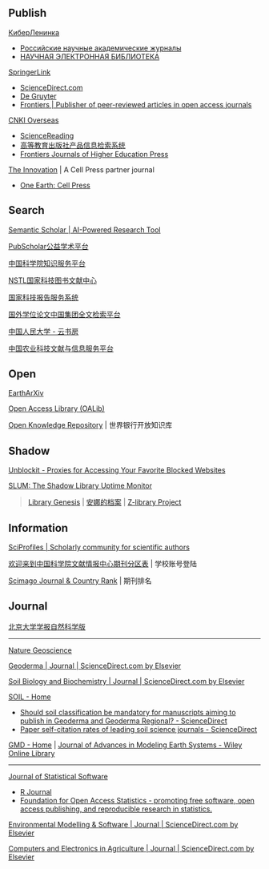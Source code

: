
## Publish

[КиберЛенинка](https://cyberleninka.ru/)

- [Российские научные академические журналы](https://sciencejournals.ru/)
- [НАУЧНАЯ ЭЛЕКТРОННАЯ БИБЛИОТЕКА](https://elibrary.ru/defaultx.asp)

[SpringerLink](https://link.springer.com/)

- [ScienceDirect.com](https://www.sciencedirect.com/)
- [De Gruyter](https://www.degruyter.com/)
- [Frontiers | Publisher of peer-reviewed articles in open access journals](https://www.frontiersin.org/)

[CNKI Overseas](https://www.cnki.net/)

- [ScienceReading](https://book.sciencereading.cn/shop/main/Login/shopFrame.do)
- [高等教育出版社产品信息检索系统](https://xuanshu.hep.com.cn/)
- [Frontiers Journals of Higher Education Press](https://journal.hep.com.cn/hep/EN/hep/home.shtml)

[The Innovation](https://www.the-innovation.org/) | A Cell Press partner journal

- [One Earth: Cell Press](https://www.cell.com/one-earth/home)

## Search

[Semantic Scholar | AI-Powered Research Tool](https://www.semanticscholar.org/)

[PubScholar公益学术平台](https://pubscholar.cn/)

[中国科学院知识服务平台](https://www.las.ac.cn/)

[NSTL国家科技图书文献中心](https://www.nstl.gov.cn/index.html)

[国家科技报告服务系统](https://www.nstrs.cn/index)

[国外学位论文中国集团全文检索平台](https://www.pqdtcn.com/)

[中国人民大学 - 云书房](https://vstudy.ruc.edu.cn/mystudy/search/index)

[中国农业科技文献与信息服务平台](https://nais.net.cn/)

## Open

[EarthArXiv](https://eartharxiv.org/)

[Open Access Library (OALib)](https://www.oalib.com/)

[Open Knowledge Repository](https://openknowledge.worldbank.org/home) | 世界银行开放知识库

## Shadow

[Unblockit - Proxies for Accessing Your Favorite Blocked Websites](https://unblockits.com/)

[SLUM: The Shadow Library Uptime Monitor](https://open-slum.org/)

> [Library Genesis](https://www.ooopn.com/tool/libgen/) | [安娜的档案](https://zh.annas-archive.org/) | [Z-library Project](https://z-lib.gs/)

## Information

[SciProfiles | Scholarly community for scientific authors](https://sciprofiles.com/)

[欢迎来到中国科学院文献情报中心期刊分区表](https://www.fenqubiao.com/) | 学校账号登陆

[Scimago Journal & Country Rank](https://www.scimagojr.com/) | 期刊排名

## Journal

[北京大学学报自然科学版](https://xbna.pku.edu.cn/CN/0479-8023/home.shtml)

------

[Nature Geoscience](https://www.nature.com/ngeo/)

[Geoderma | Journal | ScienceDirect.com by Elsevier](https://www.sciencedirect.com/journal/geoderma)

[Soil Biology and Biochemistry | Journal | ScienceDirect.com by Elsevier](https://www.sciencedirect.com/journal/soil-biology-and-biochemistry)

[SOIL - Home](https://www.soil-journal.net/)

- [Should soil classification be mandatory for manuscripts aiming to publish in Geoderma and Geoderma Regional? - ScienceDirect](https://www.sciencedirect.com/science/article/pii/S0016706123003191?via%3Dihub)
- [Paper self-citation rates of leading soil science journals - ScienceDirect](https://www.sciencedirect.com/science/article/pii/S0341816221000916?via%3Dihub)

[GMD - Home](https://geoscientific-model-development.net/) | [Journal of Advances in Modeling Earth Systems - Wiley Online Library](https://agupubs.onlinelibrary.wiley.com/journal/19422466)

------

[Journal of Statistical Software](https://www.jstatsoft.org/index)

- [R Journal](https://journal.r-project.org/)
- [Foundation for Open Access Statistics - promoting free software, open access publishing, and reproducible research in statistics.](https://www.foastat.org/)

[Environmental Modelling & Software | Journal | ScienceDirect.com by Elsevier](https://www.sciencedirect.com/journal/environmental-modelling-and-software)

[Computers and Electronics in Agriculture | Journal | ScienceDirect.com by Elsevier](https://www.sciencedirect.com/journal/computers-and-electronics-in-agriculture)